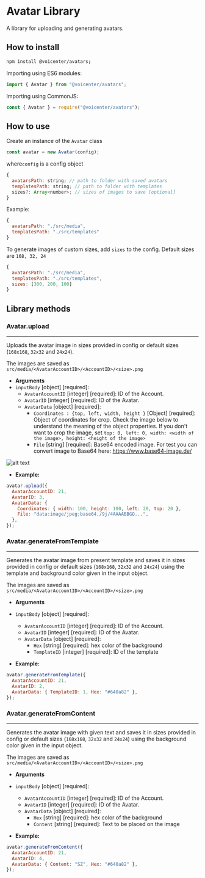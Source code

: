 # Avatar Library
A library for uploading and generating avatars.

## How to install
```bash
npm install @voicenter/avatars;
```

Importing using ES6 modules:
```js
import { Avatar } from "@voicenter/avatars";
```

Importing using CommonJS:
```js
const { Avatar } = require("@voicenter/avatars");
```
## How to use
Create an instance of the `Avatar` class
```js
const avatar = new Avatar(config);
```
where`config` is a config object

```js
{
  avatarsPath: string; // path to folder with saved avatars
  templatesPath: string; // path to folder with templates
  sizes?: Array<number>; // sizes of images to save [optional]
}
```

Example:
```js
{
  avatarsPath: "./src/media",
  templatesPath: "./src/templates"
}
```
To generate images of custom sizes, add `sizes` to the config. Default sizes are `168, 32, 24`
```js
{
  avatarsPath: "./src/media",
  templatesPath: "./src/templates",
  sizes: [300, 200, 100]        
}
```

## Library methods

### Avatar.upload
----
  Uploads the avatar image in sizes provided in config or default sizes (`168x168`, `32x32` and `24x24`).

The images are saved as `src/media/<AvatarAccountID>/<AccountID>/<size>.png`


* **Arguments**
* `inputBody` [object] [required]:
  * `AvatarAccountID` [integer] [required]: ID of the Account.
  * `AvatarID` [integer] [required]: ID of the Avatar.
  * `AvatarData` [object] [required]:
      * `Coordinates : {top, left, width, height }` [Object<integer>] [required]: Object of coordinates for crop. Check the image below to understand the meaning of the object properties. If you don't want to crop the image, set `top: 0, left: 0, width: <width of the image>, height: <height of the image>`
      * `File` [string] [required]: Base64 encoded image. For test you can convert image to Base64 here: <https://www.base64-image.de/>  


![alt text](https://i.ibb.co/NyryN25/image-2.png)

* **Example:**

```js
avatar.upload({
  AvatarAccountID: 21,
  AvatarID: 3,
  AvatarData: {
    Coordinates: { width: 100, height: 100, left: 20, top: 20 },
    File: "data:image/jpeg;base64,/9j/4AAAABBGQ...",
  },
});

```



### Avatar.generateFromTemplate
----
  Generates the avatar image from present template and saves it in sizes provided in config or default sizes (`168x168`, `32x32` and `24x24`) using the template and background color given in the input object.

The images are saved as `src/media/<AvatarAccountID>/<AccountID>/<size>.png`

* **Arguments**

* `inputBody` [object] [required]:
  * `AvatarAccountID` [integer] [required]: ID of the Account.
  * `AvatarID` [integer] [required]: ID of the Avatar.
  * `AvatarData` [object] [required]:
      * `Hex` [string] [required]: hex color of the background
      * `TemplateID` [integer] [required]: ID of the template  



* **Example:**

```js
avatar.generateFromTemplate({
  AvatarAccountID: 21,
  AvatarID: 2,
  AvatarData: { TemplateID: 1, Hex: "#640a82" },
});
```

### Avatar.generateFromContent
----
Generates the avatar image with given text and saves it in sizes provided in config or default sizes (`168x168`, `32x32` and `24x24`) using the background color given in the input object.

The images are saved as `src/media/<AvatarAccountID>/<AccountID>/<size>.png`

* **Arguments**

* `inputBody` [object] [required]:
  * `AvatarAccountID` [integer] [required]: ID of the Account.
  * `AvatarID` [integer] [required]: ID of the Avatar.
  * `AvatarData` [object] [required]:
    * `Hex` [string] [required]: hex color of the background
    * `Content` [string] [required]: Text to be placed on the image



* **Example:**

```js
avatar.generateFromContent({
  AvatarAccountID: 21,
  AvatarID: 4,
  AvatarData: { Content: "SZ", Hex: "#640a82" },
});
```